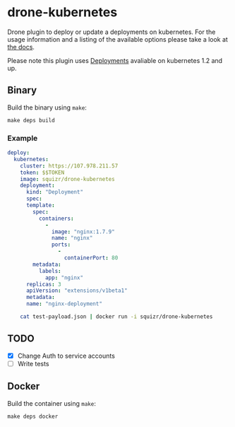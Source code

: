 # drone-kubernetes

Drone plugin to deploy or update a deployments on kubernetes. For the usage information and a listing of the available options please take a look at [the docs](DOCS.md).

Please note this plugin uses [Deployments](http://kubernetes.io/docs/user-guide/deployments/) avaliable on kubernetes 1.2 and up.

## Binary

Build the binary using `make`:

```
make deps build
```

### Example
```yaml
deploy:
  kubernetes:
    cluster: https://107.978.211.57
    token: $$TOKEN
    image: squizr/drone-kubernetes
    deployment:
      kind: "Deployment"
      spec:
      template:
        spec:
          containers:
            -
              image: "nginx:1.7.9"
              name: "nginx"
              ports:
                -
                  containerPort: 80
        metadata:
          labels:
            app: "nginx"
      replicas: 3
      apiVersion: "extensions/v1beta1"
      metadata:
      name: "nginx-deployment"

```
```sh
    cat test-payload.json | docker run -i squizr/drone-kubernetes
```

## TODO
* [x] Change Auth to service accounts
* [ ] Write tests

## Docker

Build the container using `make`:

```
make deps docker
```
